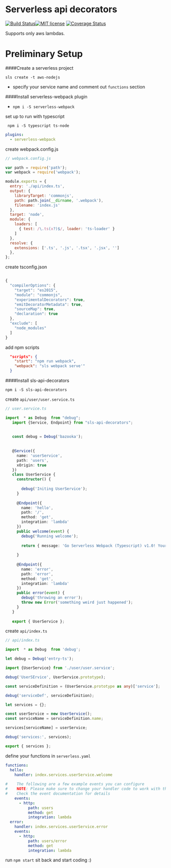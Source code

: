 # Serverless api decorators
[![Build Status](https://travis-ci.org/davidecavaliere/serverless-api-decorators.svg?branch=master)](https://travis-ci.org/davidecavaliere/serverless-api-decorators)[![MIT license](http://img.shields.io/badge/license-MIT-brightgreen.svg)](http://opensource.org/licenses/MIT)
[![Coverage Status](https://coveralls.io/repos/github/{{github-user-name}}/{{github-app-name}}/badge.svg?branch=master)](https://coveralls.io/github/{{github-user-name}}/{{github-app-name}}?branch=master)

Supports only aws lambdas.

# Preliminary Setup

####Create a serverless project

``sls create -t aws-nodejs``

- specify your service name and comment out `functions` section

####Install serverless-webpack plugin

- `npm i -S serverless-webpack`

set up to run with typescript

```
 npm i -S typescript ts-node
```

```yaml
plugins:
  - serverless-webpack
```
create webpack.config.js

```js
// webpack.config.js

var path = require('path');
var webpack = require('webpack');

module.exports = {
  entry: './api/index.ts',
  output: {
    libraryTarget: 'commonjs',
    path: path.join(__dirname, '.webpack'),
    filename: 'index.js'
  },
  target: 'node',
  module: {
    loaders: [
      { test: /\.ts(x?)$/, loader: 'ts-loader' }
    ]
  },
  resolve: {
    extensions: ['.ts', '.js', '.tsx', '.jsx', '']
  },
};

```

create tsconfig.json

```js

{
  "compilerOptions": {
    "target": "es2015",
    "module": "commonjs",
    "experimentalDecorators": true,
    "emitDecoratorMetadata": true,
    "sourceMap": true,
    "declaration": true
  },
  "exclude": [
    "node_modules"
  ]
}
```

add npm scripts

```json
  "scripts": {
    "start": "npm run webpack",
    "webpack": "sls webpack serve'"
  } 
```

####Install sls-api-decorators

```npm i -S sls-api-decorators```

create `api/user/user.service.ts`

```typescript
// user.service.ts

import  * as Debug  from "debug";
   import {Service, Endpoint} from "sls-api-decorators";
   
   
   const debug = Debug('bazooka');
   
   
   @Service({
     name: 'userService',
     path: 'users',
     xOrigin: true
   })
   class UserService {
     constructor() {
   
       debug('Initing UserService');
     }
   
     @Endpoint({
       name: 'hello',
       path: '/',
       method: 'get',
       integration: 'lambda'
     })
     public welcome(event) {
       debug('Running welcome');
   
       return { message: 'Go Serverless Webpack (Typescript) v1.0! Your function executed successfully!', event };
   
     }
   
     @Endpoint({
       name: 'error',
       path: 'error',
       method: 'get',
       integration: 'lambda'
     })
     public error(event) {
       debug('throwing an error');
       throw new Error('something weird just happened');
     }
   }
   
   export { UserService };
```

create `api/index.ts`

```typescript
// api/index.ts

import  * as Debug  from 'debug';

let debug = Debug('entry-ts');

import {UserService} from './user/user.service';

debug('UserSErvice', UserService.prototype);

const serviceDefinition = (UserService.prototype as any)['service'];

debug('serviceDef', serviceDefinition);

let services = {};

const userService = new UserService();
const serviceName = serviceDefinition.name;

services[serviceName] = userService;

debug('services:', services);

export { services };
```

define your functions in `serverless.yaml`

```yaml
functions: 
  hello: 
    handler: index.services.userService.welcome 
 
#    The following are a few example events you can configure 
#    NOTE: Please make sure to change your handler code to work with those events 
#    Check the event documentation for details 
    events: 
      - http: 
          path: users 
          method: get 
          integration: lambda 
  error: 
    handler: index.services.userService.error 
    events:  
      - http: 
          path: users/error 
          method: get 
          integration: lambda 

```

run `npm start` sit back and start coding :)
